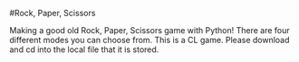 #Rock, Paper, Scissors

Making a good old Rock, Paper, Scissors game with Python! There are four different modes you can choose from. This is a CL game.
Please download and cd into the local file that it is stored.

